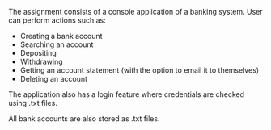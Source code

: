 The assignment consists of a console application of a banking system. User can perform actions such as:
- Creating a bank account
- Searching an account
- Depositing 
- Withdrawing
- Getting an account statement (with the option to email it to themselves)
- Deleting an account

The application also has a login feature where credentials are checked using .txt files.

All bank accounts are also stored as .txt files. 
